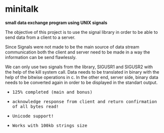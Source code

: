 # minitalk
<b>small data exchange program using UNIX signals</b>

The objective of this project is to use the signal library in order to be able to send data from a client to a server.


Since Signals were not made to be the main source of data stream communication both the client and server need to be made in a way the information
can be send flawlessly.

We can only use two signals from the library, SIGUSR1 and SIGUSR2 with the help of the kill system call. 
Data needs to be translated in binary with the help of the bitwise operations in c.
In the other end, server side, binary data needs to be converted again in order to be displayed in the standart output.

- <tt>125% completed (main and bonus)</tt>

- <tt>acknowledge response from client and return confirmation of all bytes read!</tt>

- <tt>Unicode support!</tt>

- <tt>Works with 100kb strings size</tt>
